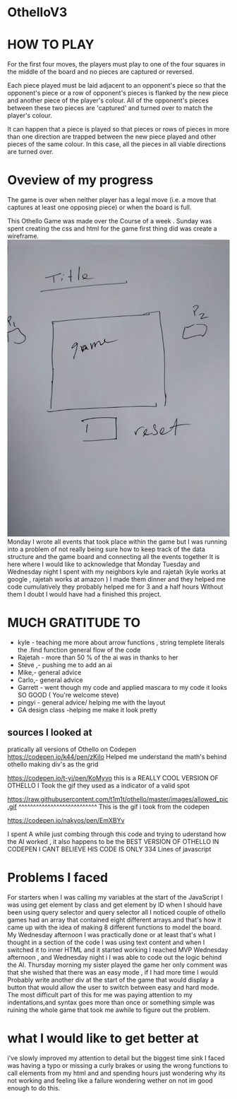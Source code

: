# OthelloV3

# HOW TO PLAY 


For the first four moves, the players must play to one of the four squares in the middle of the board and no pieces are captured or reversed.

Each piece played must be laid adjacent to an opponent's piece so that the opponent's piece or a row of opponent's pieces is flanked by the new piece and another piece of the player's colour. All of the opponent's pieces between these two pieces are 'captured' and turned over to match the player's colour.

It can happen that a piece is played so that pieces or rows of pieces in more than one direction are trapped between the new piece played and other pieces of the same colour. In this case, all the pieces in all viable directions are turned over.

# Oveview of my progress

The game is over when neither player has a legal move (i.e. a move that captures at least one opposing piece) or when the board is full.

This Othello Game was made over the Course of a week .
Sunday was spent creating the css and html for the game 
first thing did was create a wireframe.
![alt text](img/wireframe.jpg)
Monday I wrote all events that took place within the game but I was running into a problem of not really being sure how to keep track of the  data structure and the game board and connecting all the events together 
It is here where I would like to acknowledge that Monday Tuesday and Wednesday night I spent  with my neighbors kyle and rajetah (kyle works at google , rajetah works at amazon ) I made them dinner and they helped me code cumulatively they probably helped me for 3 and a half hours
Without them I doubt I would have had a finished this project. 


# MUCH GRATITUDE TO 

* kyle - teaching me more about arrow functions , string templete literals  the .find function  general flow of the code
* Rajetah - more than 50 % of the ai was in thanks to her 
* Steve ,- pushing me to add an ai 
* Mike,- general advice
* Carlo,- general advice
* Garrett - went though my code and applied mascara to my code it looks SO GOOD ( You're welcome steve)
 * pingyi - general advice/ helping me with the layout
* GA design class -helping  me make it look pretty


## sources I looked at
pratically all versions of Othello on Codepen
https://codepen.io/k44/pen/zKiIo
 Helped me  understand the math's behind othello
 making div's as the grid

 https://codepen.io/t-yi/pen/KoMyvo
 this is a REALLY COOL VERSION OF OTHELLO 
 I Took the gif they used as a indicator of a valid spot

 https://raw.githubusercontent.com/t1m1t/othello/master/images/allowed_pic.gif
^^^^^^^^^^^^^^^^^^^^^^^^^^^
 This is the gif  i took from the codepen  


https://codepen.io/nakyos/pen/EmXBYv


I spent A while just combing through this code and trying to uderstand how the AI worked ,
it also happens to be the BEST VERSION OF OTHELLO IN CODEPEN
I CANT BELIEVE HIS CODE IS ONLY 334 Lines of javascript 

# Problems I faced


For starters when I was calling my variables at the start of the JavaScript I was using get element by class and get element by ID when I should have been using query selector and query selector all 
I noticed couple of othello games had an array that contained eight different arrays.and that's how it came up with the idea of making 8 different functions to model the board.
My Wednesday afternoon I was practically done or at least that's what I thought in a section of the code I was using text content and when I switched it to inner HTML and it started working 
I reached MVP Wednesday afternoon , and Wednesday night i I was able to code out the logic behind the AI.
Thursday morning my sister played the game her only comment was that she wished that there was an easy mode , if I had more time I would 
Probably write another div at the start of the game that would display a  button that would allow the user  to switch between easy and hard mode. The most difficult part of this for me was paying attention to my indentations,and syntax goes more than once or something simple was ruining the whole game that took me awhile to figure out the problem. 



# what I would like to get better at 

i've slowly improved my attention to detail but the biggest time sink I faced was  having a typo or missing a curly brakes or using the wrong functions to call elements from my html and and spending hours just wondering why its not working and feeling like a  failure wondering wether on not im good enough to do this.